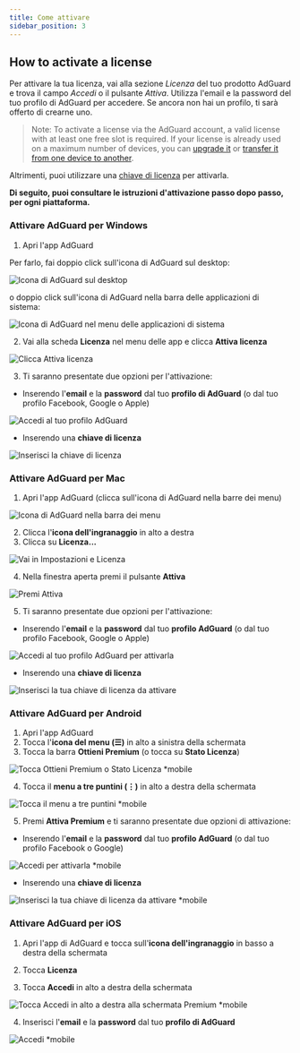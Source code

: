 ```yaml
---
title: Come attivare
sidebar_position: 3
---
```


## How to activate a license

Per attivare la tua licenza, vai alla sezione *Licenza* del tuo prodotto AdGuard e trova il campo *Accedi* o il pulsante *Attiva*. Utilizza l'email e la password del tuo profilo di AdGuard per accedere. Se ancora non hai un profilo, ti sarà offerto di crearne uno.

> Note: To activate a license via the AdGuard account, a valid license with at least one free slot is required. If your license is already used on a maximum number of devices, you can [upgrade it](../payment-options#upgrade) or [transfer it from one device to another](../transfer).

Altrimenti, puoi utilizzare una [chiave di licenza](../what-is#license-key) per attivarla.

**Di seguito, puoi consultare le istruzioni d'attivazione passo dopo passo, per ogni piattaforma.**

### Attivare AdGuard per Windows

1. Apri l'app AdGuard

Per farlo, fai doppio click sull'icona di AdGuard sul desktop:

![Icona di AdGuard sul desktop](https://cdn.adtidy.org/public/Adguard/kb/newscreenshots/En/General/windowsEn.png)

o doppio click sull'icona di AdGuard nella barra delle applicazioni di sistema:

![Icona di AdGuard nel menu delle applicazioni di sistema](https://cdn.adtidy.org/public/Adguard/kb/newscreenshots/En/General/windows2En.png)

2. Vai alla scheda **Licenza** nel menu delle app e clicca **Attiva licenza**

![Clicca Attiva licenza](https://cdn.adtidy.org/public/Adguard/kb/newscreenshots/En/General/windowslicense1en.png)

3. Ti saranno presentate due opzioni per l'attivazione:

- Inserendo l'**email** e la **password** dal tuo **profilo di AdGuard** (o dal tuo profilo Facebook, Google o Apple)

![Accedi al tuo profilo AdGuard](https://cdn.adtidy.org/public/Adguard/kb/newscreenshots/En/General/windowslicense2en.png)

- Inserendo una **chiave di licenza**

![Inserisci la chiave di licenza](https://cdn.adtidy.org/public/Adguard/kb/newscreenshots/En/General/windowslicense3en.png)

### Attivare AdGuard per Mac

1. Apri l'app AdGuard (clicca sull'icona di AdGuard nella barre dei menu)

![Icona di AdGuard nella barra dei menu](https://cdn.adtidy.org/public/Adguard/kb/newscreenshots/Ja/General/mac1.png)

2. Clicca l'**icona dell'ingranaggio** in alto a destra
3. Clicca su **Licenza...**

![Vai in Impostazioni e Licenza](https://cdn.adtidy.org/public/Adguard/kb/newscreenshots/En/General/macEn.png)

4. Nella finestra aperta premi il pulsante **Attiva**

![Premi Attiva](https://cdn.adtidy.org/public/Adguard/kb/newscreenshots/En/General/maclicenseen1.png)

5. Ti saranno presentate due opzioni per l'attivazione:
- Inserendo l'**email** e la **password** dal tuo **profilo AdGuard** (o dal tuo profilo Facebook, Google o Apple)

![Accedi al tuo profilo AdGuard per attivarla](https://cdn.adtidy.org/public/Adguard/kb/newscreenshots/En/General/maclicenseen2.png)

- Inserendo una **chiave di licenza**

![Inserisci la tua chiave di licenza da attivare](https://cdn.adtidy.org/public/Adguard/kb/newscreenshots/En/General/maclicenseen3.png)

### Attivare AdGuard per Android

1. Apri l'app AdGuard
2. Tocca l'**icona del menu (☰)** in alto a sinistra della schermata
3. Tocca la barra **Ottieni Premium** (o tocca su **Stato Licenza**)

![Tocca Ottieni Premium o Stato Licenza *mobile](https://cdn.adtidy.org/public/Adguard/kb/newscreenshots/En/General/androidlicense1en.png)

4. Tocca il **menu a tre puntini (⋮)** in alto a destra della schermata

![Tocca il menu a tre puntini *mobile](https://cdn.adtidy.org/public/Adguard/kb/newscreenshots/En/General/android2En.png)

5. Premi **Attiva Premium** e ti saranno presentate due opzioni di attivazione:

- Inserendo l'**email** e la **password** dal tuo **profilo AdGuard** (o dal tuo profilo Facebook o Google)

![Accedi per attivarla *mobile](https://cdn.adtidy.org/public/Adguard/kb/newscreenshots/En/General/androidlicense2en.png)

- Inserendo una **chiave di licenza**

![Inserisci la tua chiave di licenza da attivare *mobile](https://cdn.adtidy.org/public/Adguard/kb/newscreenshots/En/General/androidlicense3en.png)

### Attivare AdGuard per iOS

1. Apri l'app di AdGuard e tocca sull'**icona dell'ingranaggio** in basso a destra della schermata

2. Tocca **Licenza**

3. Tocca **Accedi** in alto a destra della schermata

![Tocca Accedi in alto a destra alla schermata Premium *mobile](https://cdn.adtidy.org/content/kb/ad_blocker/iOS/ioslicense1en.png)

4. Inserisci l'**email** e la **password** dal tuo **profilo di AdGuard**

![Accedi *mobile](https://cdn.adtidy.org/content/kb/ad_blocker/iOS/ioslicense2en.png)
